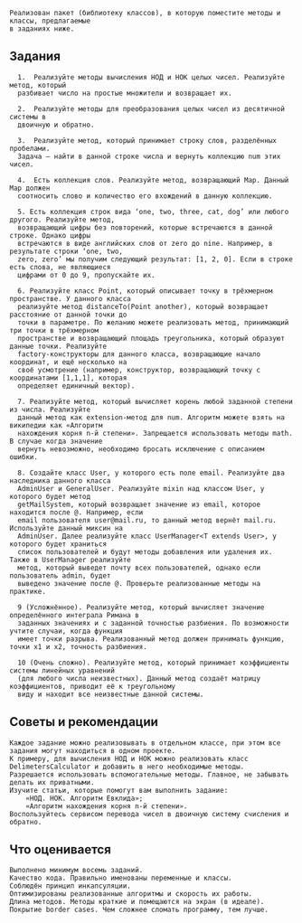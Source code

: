 <!-- 
This README describes the package. If you publish this package to pub.dev,
this README's contents appear on the landing page for your package.

For information about how to write a good package README, see the guide for
[writing package pages](https://dart.dev/guides/libraries/writing-package-pages). 

For general information about developing packages, see the Dart guide for
[creating packages](https://dart.dev/guides/libraries/create-library-packages)
and the Flutter guide for
[developing packages and plugins](https://flutter.dev/developing-packages). 
-->

    Реализован пакет (библиотеку классов), в которую поместите методы и классы, предлагаемые
    в заданиях ниже.

## Задания
      1.  Реализуйте методы вычисления НОД и НОК целых чисел. Реализуйте метод, который 
      разбивает число на простые множители и возвращает их.

      2.  Реализуйте методы для преобразования целых чисел из десятичной системы в 
      двоичную и обратно.

      3.  Реализуйте метод, который принимает строку слов, разделённых пробелами. 
      Задача — найти в данной строке числа и вернуть коллекцию num этих чисел.

      4.  Есть коллекция слов. Реализуйте метод, возвращающий Map. Данный Map должен
      соотносить слово и количество его вхождений в данную коллекцию.

      5. Есть коллекция строк вида ‘one, two, three, cat, dog’ или любого другого. Реализуйте метод, 
      возвращающий цифры без повторений, которые встречаются в данной строке. Однако цифры 
      встречаются в виде английских слов от zero до nine. Например, в результате строки ‘one, two, 
      zero, zero’ мы получим следующий результат: [1, 2, 0]. Если в строке есть слова, не являющиеся
      цифрами от 0 до 9, пропускайте их.

      6. Реализуйте класс Point, который описывает точку в трёхмерном пространстве. У данного класса 
      реализуйте метод distanceTo(Point another), который возвращает расстояние от данной точки до 
      точки в параметре. По желанию можете реализовать метод, принимающий три точки в трёхмерном 
      пространстве и возвращающий площадь треугольника, который образуют данные точки. Реализуйте 
      factory-конструкторы для данного класса, возвращающие начало координат, и ещё несколько на 
      своё усмотрение (например, конструктор, возвращающий точку с координатами [1,1,1], которая 
      определяет единичный вектор).

      7. Реализуйте метод, который вычисляет корень любой заданной степени из числа. Реализуйте 
      данный метод как extension-метод для num. Алгоритм можете взять на википедии как «Алгоритм 
      нахождения корня n-й степени». Запрещается использовать методы math. В случае когда значение 
      вернуть невозможно, необходимо бросать исключение с описанием ошибки.

      8. Создайте класс User, у которого есть поле email. Реализуйте два наследника данного класса 
      AdminUser и GeneralUser. Реализуйте mixin над классом User, у которого будет метод 
      getMailSystem, который возвращает значение из email, которое находится после @. Например, если
      email пользователя user@mail.ru, то данный метод вернёт mail.ru. Используйте данный миксин на 
      AdminUser. Далее реализуйте класс UserManager<T extends User>, у которого будет храниться 
      список пользователей и будут методы добавления или удаления их. Также в UserManager реализуйте
      метод, который выведет почту всех пользователей, однако если пользователь admin, будет 
      выведено значение после @. Проверьте реализованные методы на практике.

      9 (Усложнённое). Реализуйте метод, который вычисляет значение определённого интеграла Римана в 
      заданных значениях и с заданной точностью разбиения. По возможности учтите случаи, когда функция 
      имеет точки разрыва. Реализованный метод должен принимать функцию, точки x1 и x2, точность разбиения.

      10 (Очень сложно). Реализуйте метод, который принимает коэффициенты системы линейных уравнений 
      (для любого числа неизвестных). Данный метод создаёт матрицу коэффициентов, приводит её к треугольному
      виду и находит все неизвестные данной системы.

## Советы и рекомендации
    Каждое задание можно реализовывать в отдельном классе, при этом все задания могут находиться в одном проекте.
    К примеру, для вычисления НОД и НОК можно реализовать класс DelimetersCalculator и добавить в него необходимые методы.
    Разрешается использовать вспомогательные методы. Главное, не забывать делать их приватными.
    Изучите статьи, которые помогут вам выполнить задание:
        «НОД. НОК. Алгоритм Евклида»;
        «Алгоритм нахождения корня n-й степени».
    Воспользуйтесь сервисом перевода чисел в двоичную систему счисления и обратно.


## Что оценивается
    Выполнено минимум восемь заданий.
    Качество кода. Правильно именованы переменные и классы.
    Соблюдён принцип инкапсуляции.
    Оптимизированы реализованные алгоритмы и скорость их работы.
    Длина методов. Методы краткие и помещаются на экран (в идеале).
    Покрытие border cases. Чем сложнее сломать программу, тем лучше.
